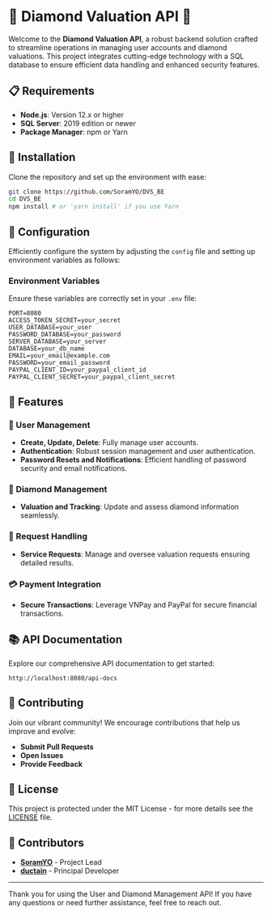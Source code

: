 
# 💎 Diamond Valuation API 💎

Welcome to the **Diamond Valuation API**, a robust backend solution crafted to streamline operations in managing user accounts and diamond valuations. This project integrates cutting-edge technology with a SQL database to ensure efficient data handling and enhanced security features.

## 📋 Requirements

- **Node.js**: Version 12.x or higher
- **SQL Server**: 2019 edition or newer
- **Package Manager**: npm or Yarn

## 🚀 Installation

Clone the repository and set up the environment with ease:

```bash
git clone https://github.com/SoramYO/DVS_BE
cd DVS_BE
npm install # or 'yarn install' if you use Yarn
```

## 🔧 Configuration

Efficiently configure the system by adjusting the `config` file and setting up environment variables as follows:

### Environment Variables

Ensure these variables are correctly set in your `.env` file:

```env
PORT=8080
ACCESS_TOKEN_SECRET=your_secret
USER_DATABASE=your_user
PASSWORD_DATABASE=your_password
SERVER_DATABASE=your_server
DATABASE=your_db_name
EMAIL=your_email@example.com
PASSWORD=your_email_password
PAYPAL_CLIENT_ID=your_paypal_client_id
PAYPAL_CLIENT_SECRET=your_paypal_client_secret
```

## 🌟 Features

### 👤 User Management
- **Create, Update, Delete**: Fully manage user accounts.
- **Authentication**: Robust session management and user authentication.
- **Password Resets and Notifications**: Efficient handling of password security and email notifications.

### 💎 Diamond Management
- **Valuation and Tracking**: Update and assess diamond information seamlessly.

### 📝 Request Handling
- **Service Requests**: Manage and oversee valuation requests ensuring detailed results.

### 💳 Payment Integration
- **Secure Transactions**: Leverage VNPay and PayPal for secure financial transactions.

## 📚 API Documentation

Explore our comprehensive API documentation to get started:

```url
http://localhost:8080/api-docs
```

## 🤝 Contributing

Join our vibrant community! We encourage contributions that help us improve and evolve:

- **Submit Pull Requests**
- **Open Issues**
- **Provide Feedback**

## 📄 License

This project is protected under the MIT License - for more details see the [LICENSE](LICENSE) file.

## 👥 Contributors

- **[SoramYO](https://github.com/SoramYO)** - Project Lead
- **[ductain](https://github.com/ductain)** - Principal Developer

---

Thank you for using the User and Diamond Management API! If you have any questions or need further assistance, feel free to reach out.
